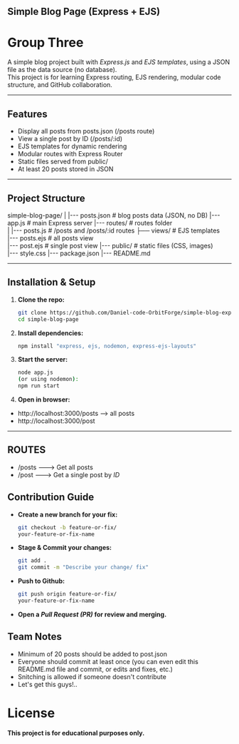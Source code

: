 ## Simple Blog Page (Express + EJS)
# Group Three

A simple blog project built with *Express.js* and *EJS templates*, using a JSON file as the data source (no database).  
This project is for learning Express routing, EJS rendering, modular code structure, and GitHub collaboration.

---

## Features
- Display all posts from posts.json (/posts route)
- View a single post by ID (/posts/:id)
- EJS templates for dynamic rendering
- Modular routes with Express Router
- Static files served from public/
- At least 20 posts stored in JSON

---

## Project Structure

simple-blog-page/ | |--- posts.json            # blog posts data (JSON, no DB) 
|--- app.js                                    # main Express server 
|--- routes/                                   # routes folder    
|    |--- posts.js                             # /posts and /posts/:id routes 
├── views/                                     # EJS templates  
     |--- posts.ejs                            # all posts view    
     |--- post.ejs                             # single post view 
|--- public/                                   # static files (CSS, images)    
     |--- style.css 
|--- package.json 
|--- README.md

---

##  Installation & Setup

1. **Clone the repo:**
   ```bash
   git clone https://github.com/Daniel-code-OrbitForge/simple-blog-express.git
   cd simple-blog-page

2. **Install dependencies:**
   ```bash
   npm install "express, ejs, nodemon, express-ejs-layouts"

3. **Start the server:**
   ```bash
   node app.js
   (or using nodemon):
   npm run start

4. **Open in browser:**
- http://localhost:3000/posts --> all posts
- http://localhost:3000/post

---

## ROUTES

- /posts ---> Get all posts
- /post  ---> Get a single post by *ID*

## Contribution Guide
- **Create a new branch for your fix:**
  ```bash
  git checkout -b feature-or-fix/ 
  your-feature-or-fix-name

- **Stage & Commit your changes:**
  ```bash
  git add .
  git commit -m "Describe your change/ fix"

- **Push to Github:**
  ```bash
  git push origin feature-or-fix/
  your-feature-or-fix-name

- **Open a *Pull Request (PR)* for review and merging.**

## Team Notes

- Minimum of 20 posts should be added to post.json
- Everyone should commit at least once (you can even edit this README.md file and commit, or edits and fixes, etc.)
- Snitching is allowed if someone doesn't contribute
- Let's get this guys!..

# License
**This project is for educational purposes only.**